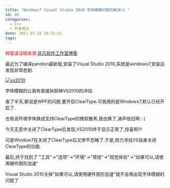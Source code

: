 ```yaml
---
title: "Windows7 Visual Studio 2010 字体模糊问题的解决\t "
id: 40
categories:
  - C++
  - 开发相关
date: 2011-07-10 10:52:21
tags:
---
```


<span style="color: #ff0000;">转载请注明来源:</span>[非凡软件工作室博客](../ "非凡软件工作室博客")

最近为了编译pandion最新版,安装了Visual Studio 2010,系统是windows7,安装后发现非常悲剧.

[![](http://ffblog-wordpress.stor.sinaapp.com/uploads/2011/07/vs2010.jpg "vs2010")](http://ffblog-wordpress.stor.sinaapp.com/uploads/2011/07/vs2010.jpg)

字体模糊的让我有直接拆卸掉VS2010的冲动.

查了半天,都说是WPF的问题,要开启ClearType.可我用的是Windows7,默认已经开启了.

也有说环境字体换成支持ClearType的微软雅黑,我也换了,涛声依旧啊 : (

今天无意中关闭了ClearType后发现,VS2010终于显示正常了,惊喜啊!!!

可是Window7在关闭了ClearType后又惨不忍睹了,于是,努力寻找VS自身关闭ClearType的功能.

最后,终于找到了
"工具"-&gt;"选项"-&gt;"环境"-&gt;"常规"-&gt;"视觉体验"-&gt;"如果可以,请使用硬件图形加速"

Visual Studio 2010关掉"如果可以,请使用硬件图形加速"就不会再出现字体模糊的问题了